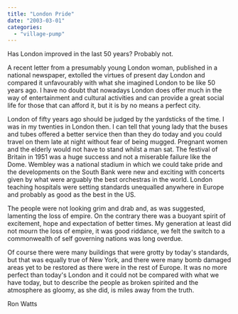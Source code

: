 ```yaml
---
title: "London Pride"
date: "2003-03-01"
categories: 
  - "village-pump"
---
```


Has London improved in the last 50 years? Probably not.

A recent letter from a presumably young London woman, published in a national newspaper, extolled the virtues of present day London and compared it unfavourably with what she imagined London to be like 50 years ago. I have no doubt that nowadays London does offer much in the way of entertainment and cultural activities and can provide a great social life for those that can afford it, but it is by no means a perfect city.

London of fifty years ago should be judged by the yardsticks of the time. I was in my twenties in London then. I can tell that young lady that the buses and tubes offered a better service then than they do today and you could travel on them late at night without fear of being mugged. Pregnant women and the elderly would not have to stand whilst a man sat. The festival of Britain in 1951 was a huge success and not a miserable failure like the Dome. Wembley was a national stadium in which we could take pride and the developments on the South Bank were new and exciting with concerts given by what were arguably the best orchestras in the world. London teaching hospitals were setting standards unequalled anywhere in Europe and probably as good as the best in the US.

The people were not looking grim and drab and, as was suggested, lamenting the loss of empire. On the contrary there was a buoyant spirit of excitement, hope and expectation of better times. My generation at least did not mourn the loss of empire, it was good riddance, we felt the switch to a commonwealth of self governing nations was long overdue.

Of course there were many buildings that were grotty by today's standards, but that was equally true of New York, and there were many bomb damaged areas yet to be restored as there were in the rest of Europe. It was no more perfect than today's London and it could not be compared with what we have today, but to describe the people as broken spirited and the atmosphere as gloomy, as she did, is miles away from the truth.

Ron Watts
